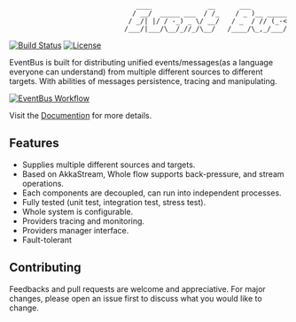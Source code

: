 <!-- language: lang-none -->
                                    ____              __      ___         
                                   / __/  _____ ___  / /_    / _ )__ _____
                                  / _/| |/ / -_) _ \/ __/   / _  / // (_-<
                                 /___/|___/\__/_//_/\__/   /____/\_,_/___/

[![Build Status](https://travis-ci.org/thenetcircle/event-bus.svg?branch=master)](https://travis-ci.org/thenetcircle/event-bus)
[![License](https://img.shields.io/github/license/thenetcircle/event-bus.svg)](LICENSE)

EventBus is built for distributing unified events/messages(as a language everyone can understand) from multiple different sources to different targets. With abilities of messages persistence, tracing and manipulating.

[![EventBus Workflow](https://thenetcircle.github.io/event-bus/assets/workflow.png)](https://thenetcircle.github.io/event-bus/assets/workflow.png)

Visit the [Documention](https://thenetcircle.github.io/event-bus/) for more details.

## Features

- Supplies multiple different sources and targets.
- Based on AkkaStream, Whole flow supports back-pressure, and stream operations.
- Each components are decoupled, can run into independent processes.
- Fully tested (unit test, integration test, stress test).
- Whole system is configurable.
- Providers tracing and monitoring.
- Providers manager interface.
- Fault-tolerant

## Contributing
Feedbacks and pull requests are welcome and appreciative. For major changes, please open an issue first to discuss what you would like to change.